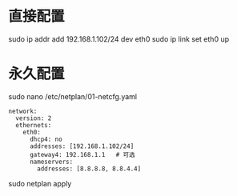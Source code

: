 # 直接配置
sudo ip addr add 192.168.1.102/24 dev eth0
sudo ip link set eth0 up
# 永久配置
sudo nano /etc/netplan/01-netcfg.yaml  
```
network:
  version: 2
  ethernets:
    eth0:
      dhcp4: no
      addresses: [192.168.1.102/24]
      gateway4: 192.168.1.1   # 可选
      nameservers:
        addresses: [8.8.8.8, 8.8.4.4]
```
sudo netplan apply
